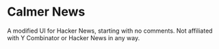 # Calmer News
A modified UI for Hacker News, starting with no comments. Not affiliated with Y Combinator or Hacker News in any way.
